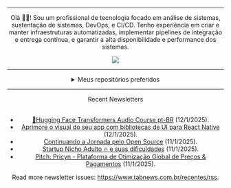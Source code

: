 <div align="center">
<hr>
<p>Olá 👋🏾! Sou um profissional de tecnologia focado em análise de sistemas, sustentação de sistemas, DevOps, e CI/CD. Tenho experiência em criar e manter infraestruturas automatizadas, implementar pipelines de integração e entrega contínua, e garantir a alta disponibilidade e performance dos sistemas.</p>
  <img src="https://media.giphy.com/media/yAGIvCiwPJn5C/giphy.gif">
<hr>
  <details>
  <summary>Meus repositórios preferidos</summary>
  <br />
  Alguns dos meus melhores repositórios:
  <br />
<br />
  <ul><li><a href=https://github.com/KubeNerd/aluratube target="_blank" rel="noopener noreferrer">KubeNerd/aluratube</a> (<b>0</b> ✨ and <b>0</b> 🍴): Aluratube - Desenvolvido durante a imersão React da Alura no final de 2022</li><li><a href=https://github.com/KubeNerd/nlw-ia target="_blank" rel="noopener noreferrer">KubeNerd/nlw-ia</a> (<b>0</b> ✨ and <b>0</b> 🍴): Projeto desenvolvido durante a NLW IA - Usando a API da OPENAI</li><li><a href=https://github.com/KubeNerd/nlw-journey-ia target="_blank" rel="noopener noreferrer">KubeNerd/nlw-journey-ia</a> (<b>0</b> ✨ and <b>0</b> 🍴): NLW IA - Agent de viagens usando python + langchain + GPT</li>
<li>More coming soon :).</li>
</ul>
  </details>
  <hr/>
    <summary>Recent Newsletters</summary>
  <br />
  <ul>
    <li><a href=https://www.tabnews.com.br/rrg92/hugging-face-audio-course-pt-br target="_blank" rel="noopener noreferrer">🤗Hugging Face Transformers Audio Course pt-BR</a> (12/1/2025).</li><li><a href=https://www.tabnews.com.br/renesoares/aprimore-o-visual-do-seu-app-com-bibliotecas-de-ui-para-react-native target="_blank" rel="noopener noreferrer">Aprimore o visual do seu app com bibliotecas de UI para React Native</a> (12/1/2025).</li><li><a href=https://www.tabnews.com.br/cleitonlc/continuando-a-jornada-pelo-open-source target="_blank" rel="noopener noreferrer">Continuando a Jornada pelo Open Source</a> (11/1/2025).</li><li><a href=https://www.tabnews.com.br/rangelamr/startup-nicho-adulto-e-suas-dificuldades target="_blank" rel="noopener noreferrer">Startup Nicho Adulto 🔥 e suas dificuldades</a> (11/1/2025).</li><li><a href=https://www.tabnews.com.br/BrunoBianchi/pitch-pricyn-plataforma-de-otimizacao-global-de-precos-e-pagamentos target="_blank" rel="noopener noreferrer">Pitch: Pricyn - Plataforma de Otimização Global de Preços & Pagamentos</a> (11/1/2025).</li>
  </ul>
<p>Read more newsletter issues: <a href="https://www.tabnews.com.br/recentes/rss">https://www.tabnews.com.br/recentes/rss</a>.</p>
  </details>
